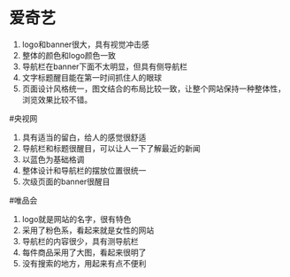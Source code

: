 # 爱奇艺
1. logo和banner很大，具有视觉冲击感
2. 整体的颜色和logo颜色一致
3. 导航栏在banner下面不太明显，但具有侧导航栏
4. 文字标题醒目能在第一时间抓住人的眼球
5. 页面设计风格统一，图文结合的布局比较一致，让整个网站保持一种整体性，浏览效果比较不错。

#央视网
1. 具有适当的留白，给人的感觉很舒适
2. 导航栏和标题很醒目，可以让人一下了解最近的新闻
3. 以蓝色为基础格调
4. 整体设计和导航栏的摆放位置很统一
5. 次级页面的banner很醒目

#唯品会
1. logo就是网站的名字，很有特色
2. 采用了粉色系，看起来就是女性的网站
3. 导航栏的内容很少，具有测导航栏
4. 每件商品采用了大图，看起来很明了
5. 没有搜索的地方，用起来有点不便利
